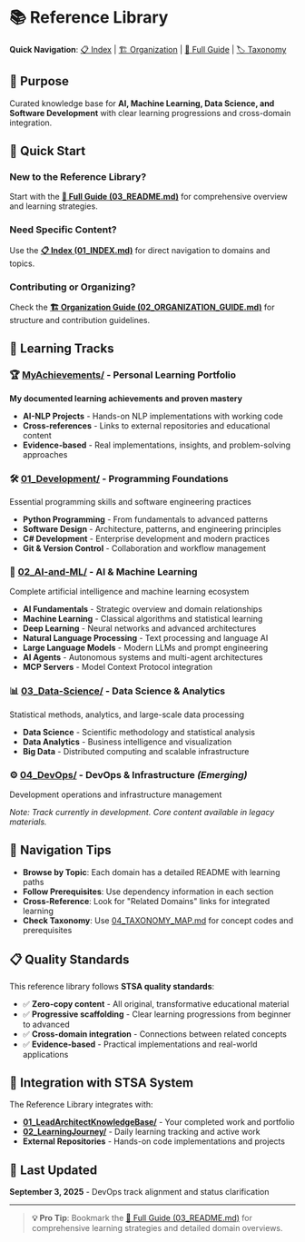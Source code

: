 # 📚 Reference Library

**Quick Navigation**: [📋 Index](01_INDEX.md) | [🏗️ Organization](02_ORGANIZATION_GUIDE.md) | [📖 Full Guide](03_README.md) | [🏷️ Taxonomy](04_TAXONOMY_MAP.md)

## 🎯 Purpose

Curated knowledge base for **AI, Machine Learning, Data Science, and Software Development** with clear learning progressions and cross-domain integration.

## 🚀 Quick Start

### **New to the Reference Library?**

Start with the **[📖 Full Guide (03_README.md)](03_README.md)** for comprehensive overview and learning strategies.

### **Need Specific Content?**

Use the **[📋 Index (01_INDEX.md)](01_INDEX.md)** for direct navigation to domains and topics.

### **Contributing or Organizing?**

Check the **[🏗️ Organization Guide (02_ORGANIZATION_GUIDE.md)](02_ORGANIZATION_GUIDE.md)** for structure and contribution guidelines.

## 📂 Learning Tracks

### **🏆 [MyAchievements/](MyAchievements/)** - Personal Learning Portfolio

**My documented learning achievements and proven mastery**

- **AI-NLP Projects** - Hands-on NLP implementations with working code
- **Cross-references** - Links to external repositories and educational content
- **Evidence-based** - Real implementations, insights, and problem-solving approaches

### **🛠️ [01_Development/](01_Development/)** - Programming Foundations

Essential programming skills and software engineering practices

- **Python Programming** - From fundamentals to advanced patterns
- **Software Design** - Architecture, patterns, and engineering principles  
- **C# Development** - Enterprise development and modern practices
- **Git & Version Control** - Collaboration and workflow management

### **🤖 [02_AI-and-ML/](02_AI-and-ML/)** - AI & Machine Learning

Complete artificial intelligence and machine learning ecosystem

- **AI Fundamentals** - Strategic overview and domain relationships
- **Machine Learning** - Classical algorithms and statistical learning
- **Deep Learning** - Neural networks and advanced architectures
- **Natural Language Processing** - Text processing and language AI
- **Large Language Models** - Modern LLMs and prompt engineering
- **AI Agents** - Autonomous systems and multi-agent architectures
- **MCP Servers** - Model Context Protocol integration

### **📊 [03_Data-Science/](03_Data-Science/)** - Data Science & Analytics

Statistical methods, analytics, and large-scale data processing

- **Data Science** - Scientific methodology and statistical analysis
- **Data Analytics** - Business intelligence and visualization
- **Big Data** - Distributed computing and scalable infrastructure

### **⚙️ [04_DevOps/](04_DevOps/)** - DevOps & Infrastructure *(Emerging)*

Development operations and infrastructure management

*Note: Track currently in development. Core content available in legacy materials.*

## 🧭 Navigation Tips

- **Browse by Topic**: Each domain has a detailed README with learning paths
- **Follow Prerequisites**: Use dependency information in each section
- **Cross-Reference**: Look for "Related Domains" links for integrated learning
- **Check Taxonomy**: Use [04_TAXONOMY_MAP.md](04_TAXONOMY_MAP.md) for concept codes and prerequisites

## 📋 Quality Standards

This reference library follows **STSA quality standards**:

- ✅ **Zero-copy content** - All original, transformative educational material
- ✅ **Progressive scaffolding** - Clear learning progressions from beginner to advanced
- ✅ **Cross-domain integration** - Connections between related concepts
- ✅ **Evidence-based** - Practical implementations and real-world applications

## 🔗 Integration with STSA System

The Reference Library integrates with:

- **[01_LeadArchitectKnowledgeBase/](../01_LeadArchitectKnowledgeBase/)** - Your completed work and portfolio
- **[02_LearningJourney/](../02_LearningJourney/)** - Daily learning tracking and active work
- **External Repositories** - Hands-on code implementations and projects

## 📅 Last Updated

**September 3, 2025** - DevOps track alignment and status clarification

---

> **💡 Pro Tip**: Bookmark the [📖 Full Guide (03_README.md)](03_README.md) for comprehensive learning strategies and detailed domain overviews.
